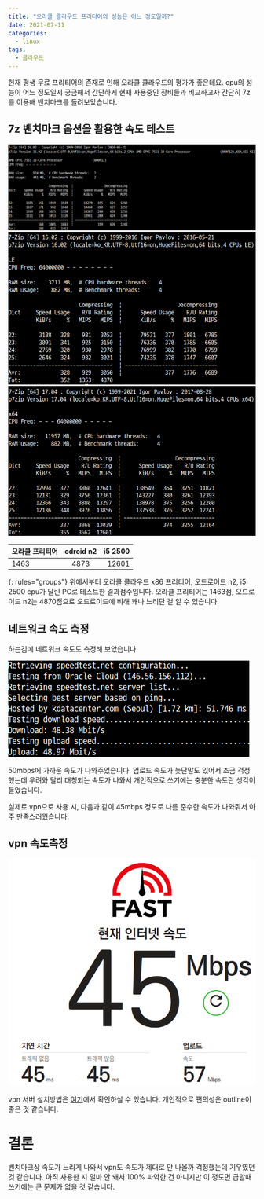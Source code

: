```yaml
---
title: "오라클 클라우드 프리티어의 성능은 어느 정도일까?"
date: 2021-07-11
categories:
  - linux
tags:
  - 클라우드
---
```

현재 평생 무료 프리티어의 존재로 인해 오라클 클라우드의 평가가 좋은데요. cpu의 성능이 어느 정도일지 궁금해서 간단하게 현재 사용중인 장비들과 비교하고자 간단히 7z를 이용해 벤치마크를 돌려보았습니다.

## 7z 벤치마크 옵션을 활용한 속도 테스트
![오라클 클라우드 프리티어](/assets/images/2021/07-11-1.png)
![odroid n2](/assets/images/2021/07-11-2.png)
![i5 2500](/assets/images/2021/07-11-3.png)

| 오라클 프리티어 | odroid n2 | i5 2500 |
|:--------|:-------:|--------:|
|  1463   | 4873   | 12601   |
{: rules="groups"}
위에서부터 오라클 클라우드 x86 프리티어, 오드로이드 n2, i5 2500 cpu가 달린 PC로 테스트한 결과점수입니다. 오라클 프리티어는 1463점, 오드로이드 n2는 4870점으로 오드로이드에 비해 꽤나 느리단 걸 알 수 있습니다.

## 네트워크 속도 측정

하는김에 네트워크 속도도 측정해 보았습니다.

![스피드테스트](/assets/images/2021/07-11-4.png)

50mbps에 가까운 속도가 나와주었습니다. 업로드 속도가 늦단말도 있어서 조금 걱정했는데 우려와 달리 대칭되는 속도가 나와서 개인적으로 쓰기에는 충분한 속도란 생각이 들었습니다.

실제로 vpn으로 사용 시, 다음과 같이 45mbps 정도로 나름 준수한 속도가 나와줘서 아주 만족스러웠습니다.

## vpn 속도측정

![vpn 속도측정](/assets/images/2021/07-11-5.png)

vpn 서버 설치방법은 [여기](https://www.wsgvet.com/ubuntu/170)에서 확인하실 수 있습니다. 개인적으로 편의성은 outline이 좋은 것 같습니다.

# 결론

벤치마크상 속도가 느리게 나와서 vpn도 속도가 제대로 안 나올까 걱정했는데 기우였던 것 같습니다. 아직 사용한 지 얼마 안 돼서 100% 파악한 건 아니지만 이 정도면 급할때 쓰기에는
큰 문제가 없을 것 같습니다.
